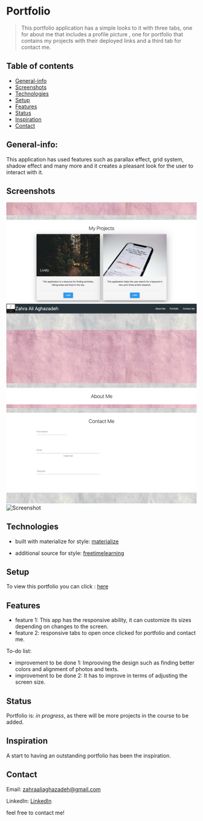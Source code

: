 # Portfolio
> This portfolio application has a simple looks to it with three tabs, one for about me that includes a profile picture , one for portfolio that contains my projects with their deployed links and a third tab for contact me. 

## Table of contents
* [General-info](#General-info)
* [Screenshots](#screenshots)
* [Technologies](#technologies)
* [Setup](#setup)
* [Features](#features)
* [Status](#status)
* [Inspiration](#inspiration)
* [Contact](#contact)

## General-info:
This application has used features such as parallax effect, grid system, shadow effect and many more and it creates a pleasant look for the user to interact with it.


## Screenshots
![Screenshot](assets/images/screenshot1.png)
![Screenshot](assets/images/screenshot2.png)
![Screenshot](assets/images/screenshot3.png)
![Screenshot](assets/images/screenshot4.png)


## Technologies
* built with materialize for style: [materialize](https://materializecss.com/getting-started.html)

* additional source for style: [freetimelearning](http://www.freetimelearning.com/materialize-css/)


## Setup
To view this portfolio you can click : [here](https://zahraaliaghazadeh.github.io/portfolio2/index.html)



## Features
* feature 1: This app has the responsive ability, it can customize its sizes depending on changes to the screen.
* feature 2: responsive tabs to open once clicked for portfolio and contact me.


To-do list:
* improvement to be done 1: Improoving the design such as finding better colors and alignment of photos and texts.
* improvement to be done 2: It has to improve in terms of adjusting the screen size.


## Status
Portfolio is: _in progress_, as there will be more projects in the course to be added.

## Inspiration
A start to having an outstanding portfolio has been the inspiration.

## Contact
Email: zahraaliaghazadeh@gmail.com

LinkedIn: [LinkedIn](https://www.linkedin.com/in/yalda-aghazade-7a9b0390)

feel free to contact me!
